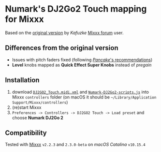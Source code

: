 # Numark's DJ2Go2 Touch mapping for Mixxx

Based on the [original version][original] by *Kafuzke* [Mixxx forum][mixxx-forum] user.

## Differences from the original version

- Issues with pitch faders fixed (following [*Pancake*'s recommendations][pancake])
- **Level** knobs mapped as **Quick Effect Super Knobs** instead of _pregain_

## Installation

1. download [`DJ2GO2_Touch.midi.xml`](DJ2GO2_Touch.midi.xml) and [`Numark-DJ2Go2-scripts.js`](Numark-DJ2Go2-scripts.js) into Mixxx `controllers` folder (on macOS it should be `~/Library/Application Support/Mixxx/controllers`)
1. (re)start Mixxx
1. `Preferences -> Controllers -> DJ2GO2 Touch -> Load preset` and choose **Numark DJ2Go 2**

## Compatibility

Tested with [Mixxx][mixxx] `v2.2.3` and `2.3.0-beta` on *macOS Catalina* `v10.15.4`

[mixxx-forum]: <https://www.mixxx.org/forums/viewtopic.php?f=7&t=13376>
[mixxx]: <https://mixxx.org/>
[original]: <https://www.mixxx.org/forums/download/file.php?id=2887&sid=698869103ca58eb81eaad3516d8d052d>
[pancake]: <https://www.mixxx.org/forums/viewtopic.php?f=7&t=13376#p44534>

